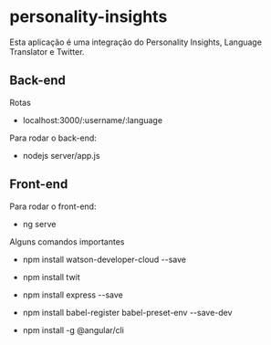 # personality-insights

Esta aplicação é uma integração do Personality Insights, Language Translator e Twitter.

## Back-end

Rotas
 - localhost:3000/:username/:language
 
Para rodar o back-end:
 - nodejs server/app.js

## Front-end
Para rodar o front-end:
 - ng serve

Alguns comandos importantes

 - npm install watson-developer-cloud --save
 - npm install twit
 - npm install express --save
 - npm install babel-register babel-preset-env --save-dev


 - npm install -g @angular/cli

